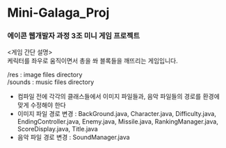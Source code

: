 # Mini-Galaga_Proj
### 에이콘 웹개발자 과정 3조 미니 게임 프로젝트  

<게임 간단 설명>  
케릭터를 좌우로 움직이면서 총을 쏴 블록들을 깨뜨리는 게임입니다.

/res : image files directory  
/sounds : music files directory  
* 컴파일 전에 각각의 클래스들에서 이미지 파일들과, 음악 파일들의 경로를 환경에 맞게 수정해야 한다
* 이미지 파일 경로 변경 : BackGround.java, Character.java, Difficulty.java, EndingController.java, Enemy.java, Missile.java, RankingManager.java, ScoreDisplay.java, Title.java
* 음악 파일 경로 변경 : SoundManager.java
